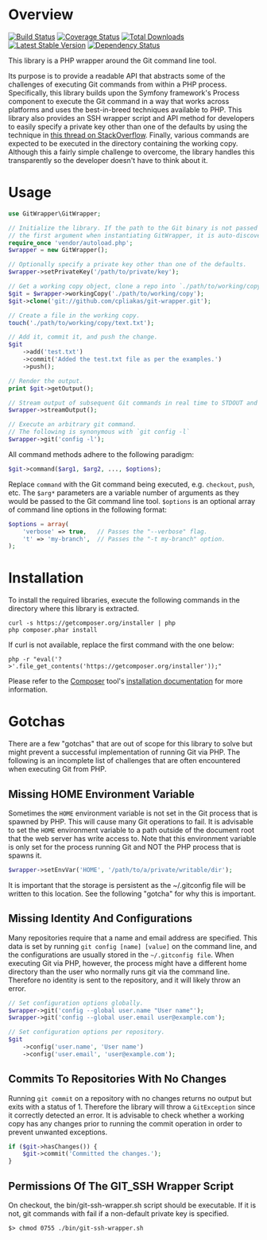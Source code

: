 Overview
========

[![Build Status](https://travis-ci.org/cpliakas/git-wrapper.png)](https://travis-ci.org/cpliakas/git-wrapper)
[![Coverage Status](https://coveralls.io/repos/cpliakas/git-wrapper/badge.png?branch=master)](https://coveralls.io/r/cpliakas/git-wrapper?branch=master)
[![Total Downloads](https://poser.pugx.org/cpliakas/git-wrapper/downloads.png)](https://packagist.org/packages/cpliakas/git-wrapper)
[![Latest Stable Version](https://poser.pugx.org/cpliakas/git-wrapper/v/stable.png)](https://packagist.org/packages/cpliakas/git-wrapper)
[![Dependency Status](https://www.versioneye.com/user/projects/5242f27e632bac4c4100342f/badge.png)](https://www.versioneye.com/user/projects/5242f27e632bac4c4100342f)

This library is a PHP wrapper around the Git command line tool.

Its purpose is to provide a readable API that abstracts some of the challenges
of executing Git commands from within a PHP process. Specifically, this library
builds upon the Symfony framework's Process component to execute the Git command
in a way that works across platforms and uses the best-in-breed techniques
available to PHP. This library also provides an SSH wrapper script and API
method for developers to easily specify a private key other than one of the
defaults by using the technique in [this thread on StackOverflow](http://stackoverflow.com/a/3500308/870667).
Finally, various commands are expected to be executed in the directory
containing the working copy. Although this a fairly simple challenge to
overcome, the library handles this transparently so the developer doesn't have
to think about it.

Usage
=====

```php
use GitWrapper\GitWrapper;

// Initialize the library. If the path to the Git binary is not passed as
// the first argument when instantiating GitWrapper, it is auto-discovered.
require_once 'vendor/autoload.php';
$wrapper = new GitWrapper();

// Optionally specify a private key other than one of the defaults.
$wrapper->setPrivateKey('/path/to/private/key');

// Get a working copy object, clone a repo into `./path/to/working/copy`.
$git = $wrapper->workingCopy('./path/to/working/copy');
$git->clone('git://github.com/cpliakas/git-wrapper.git');

// Create a file in the working copy.
touch('./path/to/working/copy/text.txt');

// Add it, commit it, and push the change.
$git
    ->add('test.txt')
    ->commit('Added the test.txt file as per the examples.')
    ->push();

// Render the output.
print $git->getOutput();

// Stream output of subsequent Git commands in real time to STDOUT and STDERR.
$wrapper->streamOutput();

// Execute an arbitrary git command.
// The following is synonymous with `git config -l`
$wrapper->git('config -l');
```

All command methods adhere to the following paradigm:

```php
$git->command($arg1, $arg2, ..., $options);
```

Replace `command` with the Git command being executed, e.g. `checkout`, `push`,
etc. The `$arg*` parameters are a variable number of arguments as they would be
passed to the Git command line tool. `$options` is an optional array of command
line options in the following format:

```php
$options = array(
    'verbose' => true,   // Passes the "--verbose" flag.
    't' => 'my-branch',  // Passes the "-t my-branch" option.
);
```

Installation
============

To install the required libraries, execute the following commands in the
directory where this library is extracted.

    curl -s https://getcomposer.org/installer | php
    php composer.phar install

If curl is not available, replace the first command with the one below:

    php -r "eval('?>'.file_get_contents('https://getcomposer.org/installer'));"

Please refer to the [Composer](http://getcomposer.org/) tool's
[installation documentation](http://getcomposer.org/doc/00-intro.md#installation-nix)
for more information.

Gotchas
=======

There are a few "gotchas" that are out of scope for this library to solve but
might prevent a successful implementation of running Git via PHP. The following
is an incomplete list of challenges that are often encountered when executing
Git from PHP.

Missing HOME Environment Variable
---------------------------------

Sometimes the `HOME` environment variable is not set in the Git process that is
spawned by PHP. This will cause many Git operations to fail. It is advisable to
set the `HOME` environment variable to a path outside of the document root that
the web server has write access to. Note that this environment variable is only
set for the process running Git and NOT the PHP process that is spawns it.

```php
$wrapper->setEnvVar('HOME', '/path/to/a/private/writable/dir');
```

It is important that the storage is persistent as the ~/.gitconfig file will be
written to this location. See the following "gotcha" for why this is important.

Missing Identity And Configurations
-----------------------------------

Many repositories require that a name and email address are specified. This data
is set by running `git config [name] [value]` on the command line, and the
configurations are usually stored in the `~/.gitconfig file`. When executing Git
via PHP, however, the process might have a different home directory than the
user who normally runs git via the command line. Therefore no identity is sent
to the repository, and it will likely throw an error.

```php
// Set configuration options globally.
$wrapper->git('config --global user.name "User name"');
$wrapper->git('config --global user.email user@example.com');

// Set configuration options per repository.
$git
    ->config('user.name', 'User name')
    ->config('user.email', 'user@example.com');
```

Commits To Repositories With No Changes
---------------------------------------

Running `git commit` on a repository with no changes returns no output but exits
with a status of 1. Therefore the library will throw a `GitException` since it
correctly detected an error. It is advisable to check whether a working copy has
any changes prior to running the commit operation in order to prevent unwanted
exceptions.

```php
if ($git->hasChanges()) {
    $git->commit('Committed the changes.');
}
```

Permissions Of The GIT_SSH Wrapper Script
----------------------------------------

On checkout, the bin/git-ssh-wrapper.sh script should be executable. If it is
not, git commands with fail if a non-default private key is specified.

    $> chmod 0755 ./bin/git-ssh-wrapper.sh
